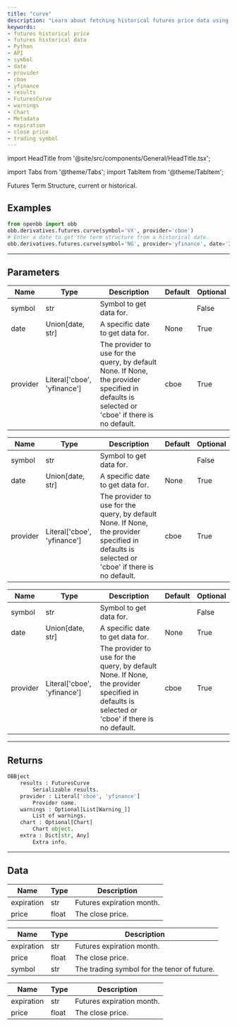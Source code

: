 ```yaml
---
title: "curve"
description: "Learn about fetching historical futures price data using Python and an  API. Understand the available parameters, such as symbol, date, and provider. Explore  the returned results, including FuturesCurve, warnings, chart, and metadata. Analyze  the data, including expiration, close price, and trading symbol."
keywords:
- futures historical price
- futures historical data
- Python
- API
- symbol
- date
- provider
- cboe
- yfinance
- results
- FuturesCurve
- warnings
- Chart
- Metadata
- expiration
- close price
- trading symbol
---
```


import HeadTitle from '@site/src/components/General/HeadTitle.tsx';

<HeadTitle title="derivatives/futures/curve - Reference | OpenBB Platform Docs" />

<!-- markdownlint-disable MD012 MD031 MD033 -->

import Tabs from '@theme/Tabs';
import TabItem from '@theme/TabItem';

Futures Term Structure, current or historical.


Examples
--------

```python
from openbb import obb
obb.derivatives.futures.curve(symbol='VX', provider='cboe')
# Enter a date to get the term structure from a historical date.
obb.derivatives.futures.curve(symbol='NG', provider='yfinance', date='2023-01-01')
```

---

## Parameters

<Tabs>

<TabItem value='standard' label='standard'>

| Name | Type | Description | Default | Optional |
| ---- | ---- | ----------- | ------- | -------- |
| symbol | str | Symbol to get data for. |  | False |
| date | Union[date, str] | A specific date to get data for. | None | True |
| provider | Literal['cboe', 'yfinance'] | The provider to use for the query, by default None. If None, the provider specified in defaults is selected or 'cboe' if there is no default. | cboe | True |
</TabItem>

<TabItem value='cboe' label='cboe'>

| Name | Type | Description | Default | Optional |
| ---- | ---- | ----------- | ------- | -------- |
| symbol | str | Symbol to get data for. |  | False |
| date | Union[date, str] | A specific date to get data for. | None | True |
| provider | Literal['cboe', 'yfinance'] | The provider to use for the query, by default None. If None, the provider specified in defaults is selected or 'cboe' if there is no default. | cboe | True |
</TabItem>

<TabItem value='yfinance' label='yfinance'>

| Name | Type | Description | Default | Optional |
| ---- | ---- | ----------- | ------- | -------- |
| symbol | str | Symbol to get data for. |  | False |
| date | Union[date, str] | A specific date to get data for. | None | True |
| provider | Literal['cboe', 'yfinance'] | The provider to use for the query, by default None. If None, the provider specified in defaults is selected or 'cboe' if there is no default. | cboe | True |
</TabItem>

</Tabs>

---

## Returns

```python wordwrap
OBBject
    results : FuturesCurve
        Serializable results.
    provider : Literal['cboe', 'yfinance']
        Provider name.
    warnings : Optional[List[Warning_]]
        List of warnings.
    chart : Optional[Chart]
        Chart object.
    extra : Dict[str, Any]
        Extra info.

```

---

## Data

<Tabs>

<TabItem value='standard' label='standard'>

| Name | Type | Description |
| ---- | ---- | ----------- |
| expiration | str | Futures expiration month. |
| price | float | The close price. |
</TabItem>

<TabItem value='cboe' label='cboe'>

| Name | Type | Description |
| ---- | ---- | ----------- |
| expiration | str | Futures expiration month. |
| price | float | The close price. |
| symbol | str | The trading symbol for the tenor of future. |
</TabItem>

<TabItem value='yfinance' label='yfinance'>

| Name | Type | Description |
| ---- | ---- | ----------- |
| expiration | str | Futures expiration month. |
| price | float | The close price. |
</TabItem>

</Tabs>


